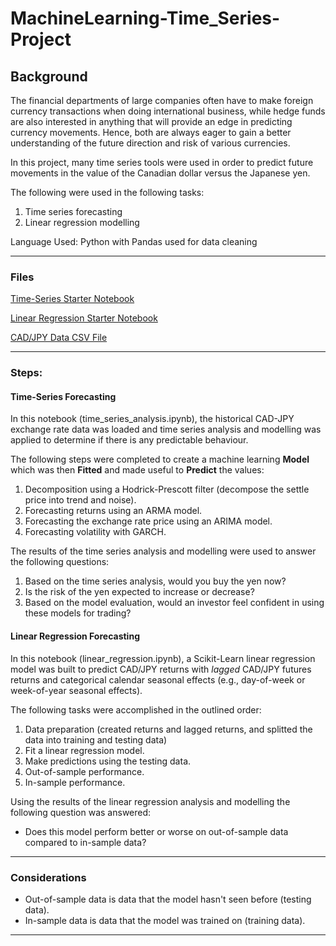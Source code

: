 # MachineLearning-Time_Series-Project

## Background

The financial departments of large companies often have to make foreign currency transactions when doing international business, while hedge funds are also interested in anything that will provide an edge in predicting currency movements. Hence, both are always eager to gain a better understanding of the future direction and risk of various currencies. 

In this project, many time series tools were used in order to predict future movements in the value of the Canadian dollar versus the Japanese yen.

The following were used in the following tasks:

1. Time series forecasting
2. Linear regression modelling

Language Used: Python with Pandas used for data cleaning


- - -

### Files

[Time-Series Starter Notebook](Project_files/Starter_Code/time_series_analysis.ipynb)

[Linear Regression Starter Notebook](Project_files/Starter_Code/regression_analysis.ipynb)

[CAD/JPY Data CSV File](Project_files/Starter_Code/cad_jpy.csv)

- - -

### Steps:

#### Time-Series Forecasting

In this notebook (time_series_analysis.ipynb), the historical CAD-JPY exchange rate data was loaded and time series analysis and modelling was applied to determine if there is any predictable behaviour.

The following steps were completed to create a machine learning **Model** which was then **Fitted** and made useful to **Predict** the values:

1. Decomposition using a Hodrick-Prescott filter (decompose the settle price into trend and noise).
2. Forecasting returns using an ARMA model.
3. Forecasting the exchange rate price using an ARIMA model.
4. Forecasting volatility with GARCH.

The results of the time series analysis and modelling were used to answer the following questions:

1. Based on the time series analysis, would you buy the yen now?
2. Is the risk of the yen expected to increase or decrease?
3. Based on the model evaluation, would an investor feel confident in using these models for trading?

#### Linear Regression Forecasting

In this notebook (linear_regression.ipynb), a Scikit-Learn linear regression model was built to predict CAD/JPY returns with *lagged* CAD/JPY futures returns and categorical calendar seasonal effects (e.g., day-of-week or week-of-year seasonal effects).

The following tasks were accomplished in the outlined order:

1. Data preparation (created returns and lagged returns, and splitted the data into training and testing data)
2. Fit a linear regression model.
3. Make predictions using the testing data.
4. Out-of-sample performance.
5. In-sample performance.

Using the results of the linear regression analysis and modelling the following question was answered:

* Does this model perform better or worse on out-of-sample data compared to in-sample data?

- - -

### Considerations

* Out-of-sample data is data that the model hasn't seen before (testing data).
* In-sample data is data that the model was trained on (training data).

- - -
